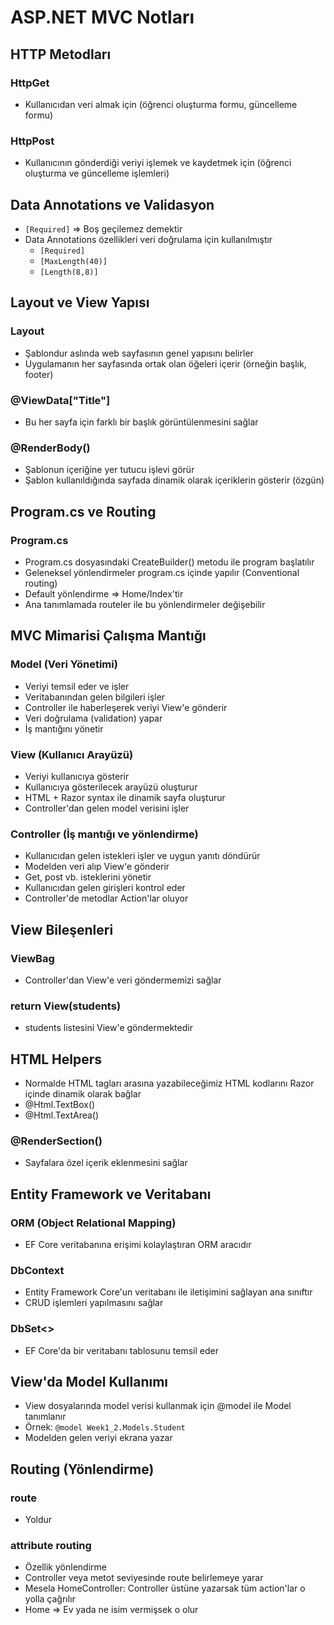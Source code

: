 # ASP.NET MVC Notları

## HTTP Metodları

### HttpGet

- Kullanıcıdan veri almak için (öğrenci oluşturma formu, güncelleme formu)

### HttpPost

- Kullanıcının gönderdiği veriyi işlemek ve kaydetmek için (öğrenci oluşturma ve güncelleme işlemleri)

## Data Annotations ve Validasyon

- `[Required]` => Boş geçilemez demektir
- Data Annotations özellikleri veri doğrulama için kullanılmıştır
  - `[Required]`
  - `[MaxLength(40)]`
  - `[Length(8,8)]`

## Layout ve View Yapısı

### Layout

- Şablondur aslında web sayfasının genel yapısını belirler
- Uygulamanın her sayfasında ortak olan öğeleri içerir (örneğin başlık, footer)

### @ViewData["Title"]

- Bu her sayfa için farklı bir başlık görüntülenmesini sağlar

### @RenderBody()

- Şablonun içeriğine yer tutucu işlevi görür
- Şablon kullanıldığında sayfada dinamik olarak içeriklerin gösterir (özgün)

## Program.cs ve Routing

### Program.cs

- Program.cs dosyasındaki CreateBuilder() metodu ile program başlatılır
- Geleneksel yönlendirmeler program.cs içinde yapılır (Conventional routing)
- Default yönlendirme => Home/Index'tir
- Ana tanımlamada routeler ile bu yönlendirmeler değişebilir

## MVC Mimarisi Çalışma Mantığı

### Model (Veri Yönetimi)

- Veriyi temsil eder ve işler
- Veritabanından gelen bilgileri işler
- Controller ile haberleşerek veriyi View'e gönderir
- Veri doğrulama (validation) yapar
- İş mantığını yönetir

### View (Kullanıcı Arayüzü)

- Veriyi kullanıcıya gösterir
- Kullanıcıya gösterilecek arayüzü oluşturur
- HTML + Razor syntax ile dinamik sayfa oluşturur
- Controller'dan gelen model verisini işler

### Controller (İş mantığı ve yönlendirme)

- Kullanıcıdan gelen istekleri işler ve uygun yanıtı döndürür
- Modelden veri alıp View'e gönderir
- Get, post vb. isteklerini yönetir
- Kullanıcıdan gelen girişleri kontrol eder
- Controller'de metodlar Action'lar oluyor

## View Bileşenleri

### ViewBag

- Controller'dan View'e veri göndermemizi sağlar

### return View(students)

- students listesini View'e göndermektedir

## HTML Helpers

- Normalde HTML tagları arasına yazabileceğimiz HTML kodlarını Razor içinde dinamik olarak bağlar
- @Html.TextBox()
- @Html.TextArea()

### @RenderSection()

- Sayfalara özel içerik eklenmesini sağlar

## Entity Framework ve Veritabanı

### ORM (Object Relational Mapping)

- EF Core veritabanına erişimi kolaylaştıran ORM aracıdır

### DbContext

- Entity Framework Core'un veritabanı ile iletişimini sağlayan ana sınıftır
- CRUD işlemleri yapılmasını sağlar

### DbSet<>

- EF Core'da bir veritabanı tablosunu temsil eder

## View'da Model Kullanımı

- View dosyalarında model verisi kullanmak için @model ile Model tanımlanır
- Örnek: `@model Week1_2.Models.Student`
- Modelden gelen veriyi ekrana yazar

## Routing (Yönlendirme)

### route

- Yoldur

### attribute routing

- Özellik yönlendirme
- Controller veya metot seviyesinde route belirlemeye yarar
- Mesela HomeController: Controller üstüne yazarsak tüm action'lar o yolla çağrılır
- Home => Ev yada ne isim vermişsek o olur
